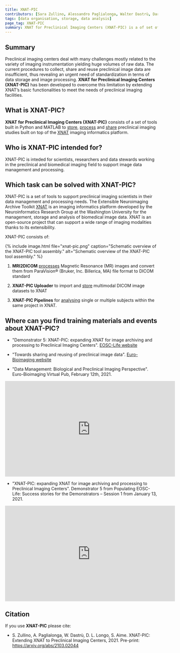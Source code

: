 ```yaml
---
title: XNAT-PIC
contributors: [Sara Zullino, Alessandro Paglialonga, Walter Dastrù, Dario Longo, Silvio Aime]
tags: [data organisation, storage, data analysis]
page_tag: XNAT-PIC
summary: XNAT for Preclinical Imaging Centers (XNAT-PIC) is a of set of tools to store, process and share preclinical imaging studies built on top of the XNAT imaging informatics platform.
---
```


## Summary

Preclinical imaging centers deal with many challenges mostly related to the variety of imaging instrumentation yielding huge volumes of raw data. The current procedures to collect, share and reuse preclinical image data are insufficient, thus revealing an urgent need of standardization in terms of data storage and image processing. **XNAT for Preclinical Imaging Centers (XNAT-PIC)** has been developed to overcome this limitation by extending XNAT’s basic functionalities to meet the needs of preclinical imaging facilities. 

## What is XNAT-PIC?

**XNAT for Preclinical Imaging Centers (XNAT-PIC)** consists of a set of tools built in Python and MATLAB to [store](storage), [process](processing) and [share](sharing) preclinical imaging studies built on top of the [XNAT](https://www.xnat.org/) imaging informatics platform.
 
## Who is XNAT-PIC intended for?

XNAT-PIC is inteded for scientists, researchers and data stewards working in the preclinical and biomedical imaging field to support image data management and processing.

## Which task can be solved with XNAT-PIC?

XNAT-PIC is a set of tools to support preclinical imaging scientists in their data management and processing needs. 
The Extensible Neuroimaging Archive Toolkit [XNAT](https://www.xnat.org/) is an imaging informatics platform developed by the Neuroinformatics Research Group at the Washington University for the management, storage and analysis of biomedical image data. XNAT is an open-source project that can support a wide range of imaging modalities thanks to its extensibility.

XNAT-PIC consists of:

{% include image.html file="xnat-pic.png" caption="Schematic overview of the XNAT-PIC tool assembly." alt="Schematic overview of the XNAT-PIC tool assembly." %}


1. **MRI2DICOM** [processes](processing) Magnetic Resonance (MR) images and convert them from ParaVision® (Bruker, Inc. Billerica, MA) file format to DICOM standard

2. **XNAT-PIC Uploader** to import and [store](storage) multimodal DICOM image datasets to XNAT

3. **XNAT-PIC Pipelines** for [analysing](analysing) single or multiple subjects within the same project in XNAT.

## Where can you find training materials and events about XNAT-PIC?

* "Demonstrator 5: XNAT-PIC: expanding XNAT for image archiving and processing to Preclinical Imaging Centers". [EOSC-Life website](https://www.eosc-life.eu/d5/)

* "Towards sharing and reusing of preclinical image data". [Euro-Bioimaging website](https://www.eurobioimaging.eu/news/towards-sharing-and-reusing-of-preclinical-image-data/)

* "Data Management: Biological and Preclinical Imaging Perspective". Euro-Bioimaging Virtual Pub, February 12th, 2021. 

<iframe width="560" height="315" src="https://www.youtube.com/embed/QNiAGuFk53w" frameborder="0" allowfullscreen></iframe>


* "XNAT-PIC: expanding XNAT for image archiving and processing to Preclinical Imaging Centers". Demonstrator 5 from Populating EOSC-Life: Success stories for the Demonstrators – Session 1 from January 13, 2021.
  
<iframe width="560" height="315" src="https://www.youtube.com/embed/cpEcfIJJqCo" frameborder="0" allowfullscreen></iframe>



## Citation

If you use **XNAT-PIC** please cite: <br>

* S. Zullino, A. Paglialonga, W. Dastrù, D. L. Longo, S. Aime. XNAT-PIC: Extending XNAT to Preclinical Imaging Centers, 2021. Pre-print: https://arxiv.org/abs/2103.02044


